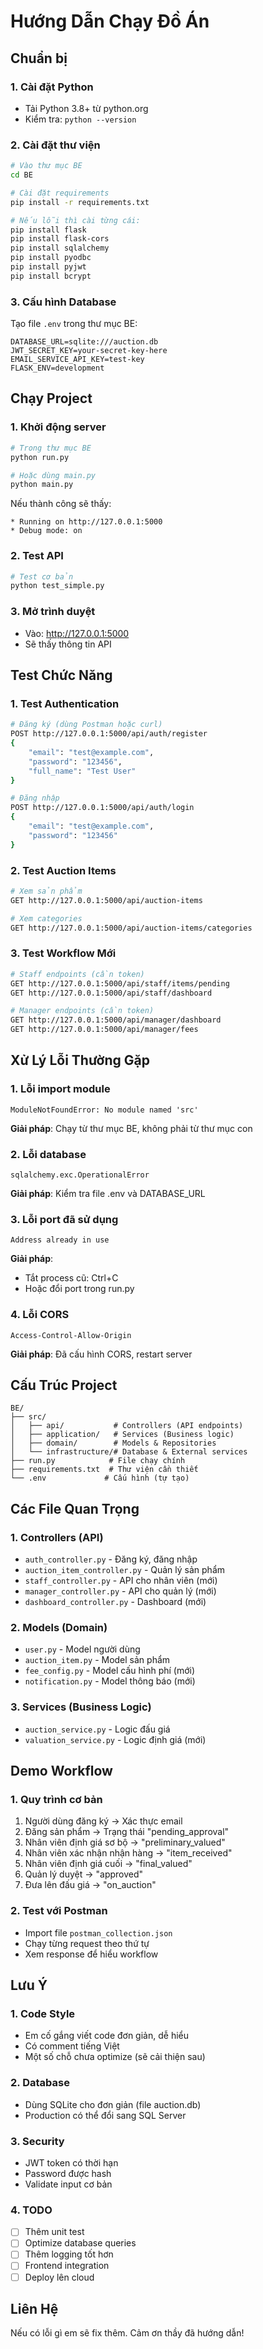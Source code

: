 # Hướng Dẫn Chạy Đồ Án

## Chuẩn bị

### 1. Cài đặt Python
- Tải Python 3.8+ từ python.org
- Kiểm tra: `python --version`

### 2. Cài đặt thư viện
```bash
# Vào thư mục BE
cd BE

# Cài đặt requirements
pip install -r requirements.txt

# Nếu lỗi thì cài từng cái:
pip install flask
pip install flask-cors
pip install sqlalchemy
pip install pyodbc
pip install pyjwt
pip install bcrypt
```

### 3. Cấu hình Database
Tạo file `.env` trong thư mục BE:
```
DATABASE_URL=sqlite:///auction.db
JWT_SECRET_KEY=your-secret-key-here
EMAIL_SERVICE_API_KEY=test-key
FLASK_ENV=development
```

## Chạy Project

### 1. Khởi động server
```bash
# Trong thư mục BE
python run.py

# Hoặc dùng main.py
python main.py
```

Nếu thành công sẽ thấy:
```
* Running on http://127.0.0.1:5000
* Debug mode: on
```

### 2. Test API
```bash
# Test cơ bản
python test_simple.py
```

### 3. Mở trình duyệt
- Vào: http://127.0.0.1:5000
- Sẽ thấy thông tin API

## Test Chức Năng

### 1. Test Authentication
```bash
# Đăng ký (dùng Postman hoặc curl)
POST http://127.0.0.1:5000/api/auth/register
{
    "email": "test@example.com",
    "password": "123456",
    "full_name": "Test User"
}

# Đăng nhập
POST http://127.0.0.1:5000/api/auth/login
{
    "email": "test@example.com",
    "password": "123456"
}
```

### 2. Test Auction Items
```bash
# Xem sản phẩm
GET http://127.0.0.1:5000/api/auction-items

# Xem categories
GET http://127.0.0.1:5000/api/auction-items/categories
```

### 3. Test Workflow Mới
```bash
# Staff endpoints (cần token)
GET http://127.0.0.1:5000/api/staff/items/pending
GET http://127.0.0.1:5000/api/staff/dashboard

# Manager endpoints (cần token)
GET http://127.0.0.1:5000/api/manager/dashboard
GET http://127.0.0.1:5000/api/manager/fees
```

## Xử Lý Lỗi Thường Gặp

### 1. Lỗi import module
```
ModuleNotFoundError: No module named 'src'
```
**Giải pháp**: Chạy từ thư mục BE, không phải từ thư mục con

### 2. Lỗi database
```
sqlalchemy.exc.OperationalError
```
**Giải pháp**: Kiểm tra file .env và DATABASE_URL

### 3. Lỗi port đã sử dụng
```
Address already in use
```
**Giải pháp**: 
- Tắt process cũ: Ctrl+C
- Hoặc đổi port trong run.py

### 4. Lỗi CORS
```
Access-Control-Allow-Origin
```
**Giải pháp**: Đã cấu hình CORS, restart server

## Cấu Trúc Project

```
BE/
├── src/
│   ├── api/           # Controllers (API endpoints)
│   ├── application/   # Services (Business logic)
│   ├── domain/        # Models & Repositories
│   └── infrastructure/# Database & External services
├── run.py            # File chạy chính
├── requirements.txt  # Thư viện cần thiết
└── .env             # Cấu hình (tự tạo)
```

## Các File Quan Trọng

### 1. Controllers (API)
- `auth_controller.py` - Đăng ký, đăng nhập
- `auction_item_controller.py` - Quản lý sản phẩm
- `staff_controller.py` - API cho nhân viên (mới)
- `manager_controller.py` - API cho quản lý (mới)
- `dashboard_controller.py` - Dashboard (mới)

### 2. Models (Domain)
- `user.py` - Model người dùng
- `auction_item.py` - Model sản phẩm
- `fee_config.py` - Model cấu hình phí (mới)
- `notification.py` - Model thông báo (mới)

### 3. Services (Business Logic)
- `auction_service.py` - Logic đấu giá
- `valuation_service.py` - Logic định giá (mới)

## Demo Workflow

### 1. Quy trình cơ bản
1. Người dùng đăng ký → Xác thực email
2. Đăng sản phẩm → Trạng thái "pending_approval"
3. Nhân viên định giá sơ bộ → "preliminary_valued"
4. Nhân viên xác nhận nhận hàng → "item_received"
5. Nhân viên định giá cuối → "final_valued"
6. Quản lý duyệt → "approved"
7. Đưa lên đấu giá → "on_auction"

### 2. Test với Postman
- Import file `postman_collection.json`
- Chạy từng request theo thứ tự
- Xem response để hiểu workflow

## Lưu Ý

### 1. Code Style
- Em cố gắng viết code đơn giản, dễ hiểu
- Có comment tiếng Việt
- Một số chỗ chưa optimize (sẽ cải thiện sau)

### 2. Database
- Dùng SQLite cho đơn giản (file auction.db)
- Production có thể đổi sang SQL Server

### 3. Security
- JWT token có thời hạn
- Password được hash
- Validate input cơ bản

### 4. TODO
- [ ] Thêm unit test
- [ ] Optimize database queries  
- [ ] Thêm logging tốt hơn
- [ ] Frontend integration
- [ ] Deploy lên cloud

## Liên Hệ
Nếu có lỗi gì em sẽ fix thêm. Cảm ơn thầy đã hướng dẫn!
